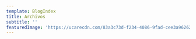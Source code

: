 ```yaml
---
template: BlogIndex
title: Archivos
subtitle: ''
featuredImage: 'https://ucarecdn.com/83a3c73d-f234-4086-9fad-cee3a9626230/'
---
```


